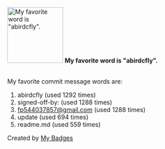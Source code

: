 <img src="https://github.com/my-badges/my-badges/blob/master/src/all-badges/favorite-word/favorite-word.png?raw=true" alt="My favorite word is &quot;abirdcfly&quot;." title="My favorite word is &quot;abirdcfly&quot;." width="128">
<strong>My favorite word is &quot;abirdcfly&quot;.</strong>
<br><br>

My favorite commit message words are:

1. abirdcfly (used 1292 times)
2. signed-off-by: (used 1288 times)
3. <fp544037857@gmail.com> (used 1288 times)
4. update (used 694 times)
5. readme.md (used 559 times)


Created by <a href="https://github.com/my-badges/my-badges">My Badges</a>